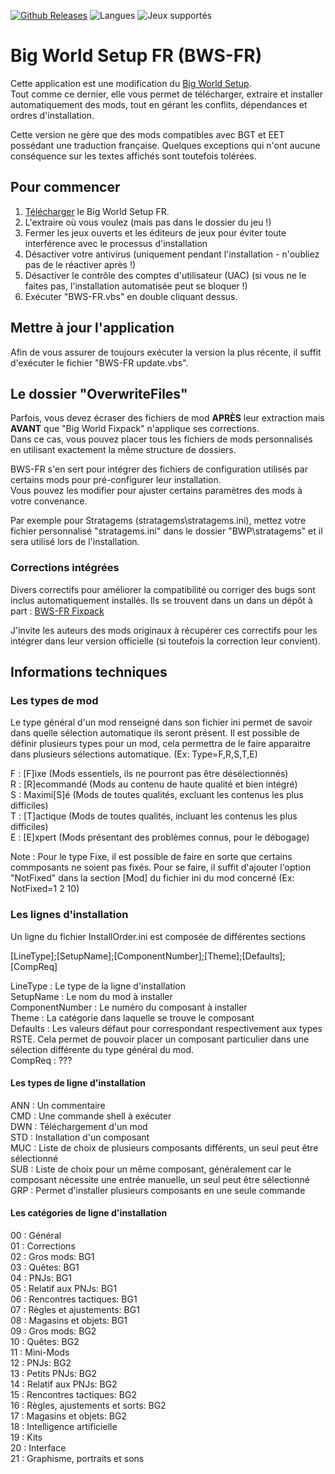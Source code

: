 [![Github Releases](https://img.shields.io/github/v/release/Selphira/BigWorldSetupFR)](https://github.com/Selphira/BigWorldSetupFR/releases/latest)
![Langues](https://img.shields.io/static/v1?label=Langues&message=Français&color=limegreen)
![Jeux supportés](https://img.shields.io/static/v1?label=Jeux%20supportés&message=BGT%20%7C%20EET&color=dodgerblue)

# Big World Setup FR (BWS-FR)

Cette application est une modification du [Big World Setup](<https://github.com/BigWorldSetup/BigWorldSetup>).  
Tout comme ce dernier, elle vous permet de télécharger, extraire et installer automatiquement des mods, tout en gérant les conflits, dépendances et ordres d'installation.

Cette version ne gère que des mods compatibles avec BGT et EET possédant une traduction française. Quelques exceptions qui n'ont aucune conséquence sur les textes affichés sont toutefois tolérées.

## Pour commencer

1. [Télécharger](<https://github.com/Selphira/BigWorldSetupFR/archive/master.zip>) le Big World Setup FR.
2. L'extraire où vous voulez (mais pas dans le dossier du jeu !)
3. Fermer les jeux ouverts et les éditeurs de jeux pour éviter toute interférence avec le processus d'installation
4. Désactiver votre antivirus (uniquement pendant l'installation - n'oubliez pas de le réactiver après !)
5. Désactiver le contrôle des comptes d'utilisateur (UAC) (si vous ne le faites pas, l'installation automatisée peut se bloquer !)
6. Exécuter "BWS-FR.vbs" en double cliquant dessus.

## Mettre à jour l'application

Afin de vous assurer de toujours exécuter la version la plus récente, il suffit d'exécuter le fichier "BWS-FR update.vbs".  

## Le dossier "OverwriteFiles"
Parfois, vous devez écraser des fichiers de mod **APRÈS** leur extraction mais **AVANT** que "Big World Fixpack" n'applique ses corrections.  
Dans ce cas, vous pouvez placer tous les fichiers de mods personnalisés en utilisant exactement la même structure de dossiers.

BWS-FR s'en sert pour intégrer des fichiers de configuration utilisés par certains mods pour pré-configurer leur installation.  
Vous pouvez les modifier pour ajuster certains paramètres des mods à votre convenance. 

Par exemple pour Stratagems (stratagems\stratagems.ini), mettez votre fichier personnalisé "stratagems.ini" dans le dossier "BWP\stratagems" et il sera utilisé lors de l'installation.

### <a name="corrections"></a>Corrections intégrées

Divers correctifs pour améliorer la compatibilité ou corriger des bugs sont inclus automatiquement installés. Ils se trouvent dans un dans un dépôt à part : [BWS-FR Fixpack](<https://github.com/Selphira/BWS-FR-Fixpack>)

J'invite les auteurs des mods originaux à récupérer ces correctifs pour les intégrer dans leur version officielle (si toutefois la correction leur convient).

## Informations techniques

### Les types de mod
Le type général d'un mod renseigné dans son fichier ini permet de savoir dans quelle sélection automatique ils seront présent.
Il est possible de définir plusieurs types pour un mod, cela permettra de le faire apparaitre dans plusieurs sélections
automatique. (Ex: Type=F,R,S,T,E)
  
F : [F]ixe (Mods essentiels, ils ne pourront pas être désélectionnés)  
R : [R]ecommandé (Mods au contenu de haute qualité et bien intégré)  
S : Maximi[S]é (Mods de toutes qualités, excluant les contenus les plus difficiles)  
T : [T]actique (Mods de toutes qualités, incluant les contenus les plus difficiles)  
E : [E]xpert (Mods présentant des problèmes connus, pour le débogage)

Note : Pour le type Fixe, il est possible de faire en sorte que certains commposants ne soient pas fixés. Pour se faire,
il suffit d'ajouter l'option "NotFixed" dans la section [Mod] du fichier ini du mod concerné (Ex: NotFixed=1 2 10)

### Les  lignes d'installation

Un ligne du fichier InstallOrder.ini est composée de différentes sections

[LineType];[SetupName];[ComponentNumber];[Theme];[Defaults];[CompReq]  

LineType : Le type de la ligne d'installation  
SetupName : Le nom du mod à installer  
ComponentNumber : Le numéro du composant à installer  
Theme : La catégorie dans laquelle se trouve le composant  
Defaults : Les valeurs défaut pour correspondant respectivement aux types RSTE. Cela permet de pouvoir placer un
composant particulier dans une sélection différente du type général du mod.  
CompReq : ???

#### Les types de ligne d'installation

ANN : Un commentaire  
CMD : Une commande shell à exécuter  
DWN : Téléchargement d'un mod  
STD : Installation d'un composant  
MUC : Liste de choix de plusieurs composants différents, un seul peut être sélectionné    
SUB : Liste de choix pour un même composant, généralement car le composant nécessite une entrée manuelle, un seul peut être sélectionné
GRP : Permet d'installer plusieurs composants en une seule commande

#### Les catégories de ligne d'installation
00 : Général  
01 : Corrections  
02 : Gros mods: BG1  
03 : Quêtes: BG1  
04 : PNJs: BG1  
05 : Relatif aux PNJs: BG1  
06 : Rencontres tactiques: BG1  
07 : Règles et ajustements: BG1  
08 : Magasins et objets: BG1  
09 : Gros mods: BG2  
10 : Quêtes: BG2  
11 : Mini-Mods  
12 : PNJs: BG2  
13 : Petits PNJs: BG2  
14 : Relatif aux PNJs: BG2  
15 : Rencontres tactiques: BG2  
16 : Règles, ajustements et sorts: BG2  
17 : Magasins et objets: BG2  
18 : Intelligence artificielle  
19 : Kits  
20 : Interface  
21 : Graphisme, portraits et sons